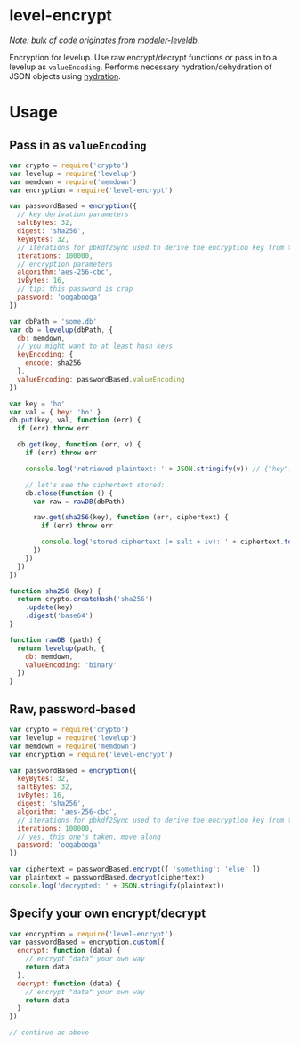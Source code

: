 # level-encrypt

*Note: bulk of code originates from [modeler-leveldb](https://github.com/carlos8f/modeler-leveldb).*

Encryption for levelup. Use raw encrypt/decrypt functions or pass in to a levelup as `valueEncoding`. Performs necessary hydration/dehydration of JSON objects using [hydration](https://github.com/carlos8f/hydration).

# Usage

## Pass in as `valueEncoding`

```js
var crypto = require('crypto')
var levelup = require('levelup')
var memdown = require('memdown')
var encryption = require('level-encrypt')

var passwordBased = encryption({
  // key derivation parameters
  saltBytes: 32,
  digest: 'sha256',
  keyBytes: 32,
  // iterations for pbkdf2Sync used to derive the encryption key from the password
  iterations: 100000,
  // encryption parameters
  algorithm:'aes-256-cbc',
  ivBytes: 16,
  // tip: this password is crap
  password: 'oogabooga'
})

var dbPath = 'some.db'
var db = levelup(dbPath, {
  db: memdown,
  // you might want to at least hash keys
  keyEncoding: {
    encode: sha256
  },
  valueEncoding: passwordBased.valueEncoding
})

var key = 'ho'
var val = { hey: 'ho' }
db.put(key, val, function (err) {
  if (err) throw err

  db.get(key, function (err, v) {
    if (err) throw err

    console.log('retrieved plaintext: ' + JSON.stringify(v)) // {"hey":ho"}

    // let's see the ciphertext stored:
    db.close(function () {
      var raw = rawDB(dbPath)

      raw.get(sha256(key), function (err, ciphertext) {
        if (err) throw err

        console.log('stored ciphertext (+ salt + iv): ' + ciphertext.toString('base64'))
      })
    })
  })
})

function sha256 (key) {
  return crypto.createHash('sha256')
    .update(key)
    .digest('base64')
}

function rawDB (path) {
  return levelup(path, {
    db: memdown,
    valueEncoding: 'binary'
  })
}
```

## Raw, password-based

```js
var crypto = require('crypto')
var levelup = require('levelup')
var memdown = require('memdown')
var encryption = require('level-encrypt')

var passwordBased = encryption({
  keyBytes: 32,
  saltBytes: 32,
  ivBytes: 16,
  digest: 'sha256',
  algorithm: 'aes-256-cbc',
  // iterations for pbkdf2Sync used to derive the encryption key from the password
  iterations: 100000,
  // yes, this one's taken, move along
  password: 'oogabooga'
})

var ciphertext = passwordBased.encrypt({ 'something': 'else' })
var plaintext = passwordBased.decrypt(ciphertext)
console.log('decrypted: ' + JSON.stringify(plaintext))
```

## Specify your own encrypt/decrypt

```js
var encryption = require('level-encrypt')
var passwordBased = encryption.custom({
  encrypt: function (data) {
    // encrypt "data" your own way
    return data
  },
  decrypt: function (data) {
    // encrypt "data" your own way
    return data
  }
})

// continue as above
```
